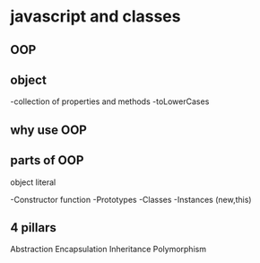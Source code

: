 # javascript and classes

## OOP

## object
-collection of properties and methods
-toLowerCases

## why use OOP

## parts of OOP
object literal

-Constructor function
-Prototypes
-Classes
-Instances (new,this)

## 4 pillars
Abstraction
Encapsulation
Inheritance
Polymorphism